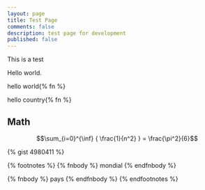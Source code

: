 ```yaml
---
layout: page
title: Test Page
comments: false
description: test page for development
published: false
---
```


This is a test


Hello world.

hello world{% fn %}

hello country{% fn %}


## Math

$$\sum_{i=0}^{\inf} { \frac{1}{n^2} } = \frac{\pi^2}{6}$$


{% gist 4980411 %}

{% footnotes %}
   {% fnbody %}
      mondial
   {% endfnbody %}

   {% fnbody %}
      pays
   {% endfnbody %}
{% endfootnotes %}

